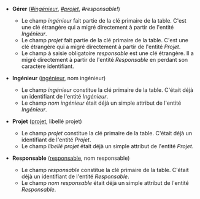 <!-- Generated by Mocodo 4.0.2 -->

- **Gérer** (<ins>_#ingénieur_</ins>, <ins>_#projet_</ins>, _#responsable!_)
  - Le champ _ingénieur_ fait partie de la clé primaire de la table. C'est une clé étrangère qui a migré directement à partir de l'entité _Ingénieur_.
  - Le champ _projet_ fait partie de la clé primaire de la table. C'est une clé étrangère qui a migré directement à partir de l'entité _Projet_.
  - Le champ à saisie obligatoire _responsable_ est une clé étrangère. Il a migré directement à partir de l'entité _Responsable_ en perdant son caractère identifiant.

- **Ingénieur** (<ins>ingénieur</ins>, nom ingénieur)
  - Le champ _ingénieur_ constitue la clé primaire de la table. C'était déjà un identifiant de l'entité _Ingénieur_.
  - Le champ _nom ingénieur_ était déjà un simple attribut de l'entité _Ingénieur_.

- **Projet** (<ins>projet</ins>, libellé projet)
  - Le champ _projet_ constitue la clé primaire de la table. C'était déjà un identifiant de l'entité _Projet_.
  - Le champ _libellé projet_ était déjà un simple attribut de l'entité _Projet_.

- **Responsable** (<ins>responsable</ins>, nom responsable)
  - Le champ _responsable_ constitue la clé primaire de la table. C'était déjà un identifiant de l'entité _Responsable_.
  - Le champ _nom responsable_ était déjà un simple attribut de l'entité _Responsable_.
